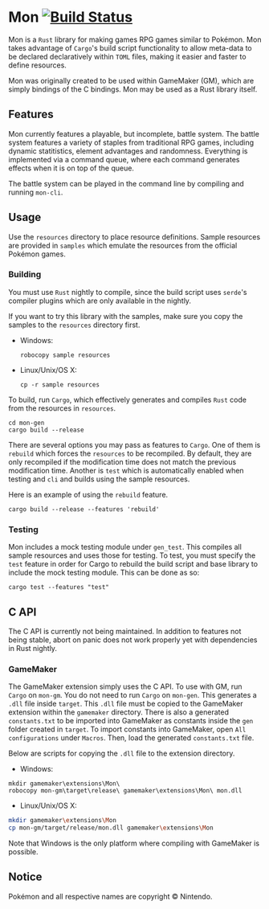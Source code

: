 Mon [![Build Status](https://travis-ci.org/TheSpiritXIII/Mon.svg?branch=master)](https://travis-ci.org/TheSpiritXIII/Mon)
===
Mon is a `Rust` library for making games RPG games similar to Pokémon. Mon takes advantage of `Cargo`'s build script functionality to allow meta-data to be declared declaratively within `TOML` files, making it easier and faster to define resources.

Mon was originally created to be used within GameMaker (GM), which are simply bindings of the C bindings. Mon may be used as a Rust library itself.

## Features
Mon currently features a playable, but incomplete, battle system. The battle system features a variety of staples from traditional RPG games, including dynamic statitistics, element advantages and randomness. Everything is implemented via a command queue, where each command generates effects when it is on top of the queue.

The battle system can be played in the command line by compiling and running `mon-cli`.

## Usage
Use the `resources` directory to place resource definitions. Sample resources are provided in `samples` which emulate the resources from the official Pokémon games.

### Building
You must use `Rust` nightly to compile, since the build script uses `serde`'s compiler plugins which are only available in the nightly.

If you want to try this library with the samples, make sure you copy the samples to the `resources` directory first.
 - Windows:
   ```
   robocopy sample resources
   ```
 - Linux/Unix/OS X:
   ```
   cp -r sample resources
   ```

To build, run `Cargo`, which effectively generates and compiles `Rust` code from the resources in `resources`.
```
cd mon-gen
cargo build --release
```

There are several options you may pass as features to `Cargo`. One of them is `rebuild` which forces the `resources` to be recompiled. By default, they are only recompiled if the modification time does not match the previous modification time. Another is `test` which is automatically enabled when testing and `cli` and builds using the sample resources.

Here is an example of using the `rebuild` feature.
```
cargo build --release --features 'rebuild'
```

### Testing
Mon includes a mock testing module under `gen_test`. This compiles all sample resources and uses those for testing. To test, you must specify the `test` feature in order for Cargo to rebuild the build script and base library to include the mock testing module. This can be done as so:
```
cargo test --features "test"
```

## C API
The C API is currently not being maintained. In addition to features not being stable, abort on panic does not work properly yet with dependencies in Rust nightly.

### GameMaker
The GameMaker extension simply uses the C API. To use with GM, run `Cargo` on `mon-gm`. You do not need to run `Cargo` on `mon-gen`. This generates a `.dll` file inside `target`. This `.dll` file must be copied to the GameMaker extension within the `gamemaker` directory. There is also a generated `constants.txt` to be imported into GameMaker as constants inside the `gen` folder created in `target`. To import constants into GameMaker, open `All configurations` under `Macros`. Then, load the generated `constants.txt` file.

Below are scripts for copying the `.dll` file to the extension directory.
 - Windows:
```
mkdir gamemaker\extensions\Mon\
robocopy mon-gm\target\release\ gamemaker\extensions\Mon\ mon.dll
```
 - Linux/Unix/OS X:
```bash
mkdir gamemaker\extensions\Mon
cp mon-gm/target/release/mon.dll gamemaker\extensions\Mon
```

Note that Windows is the only platform where compiling with GameMaker is possible.

Notice
------
Pokémon and all respective names are copyright © Nintendo.
